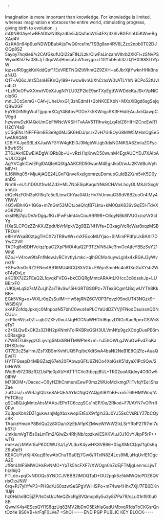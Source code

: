 「

Imagination is more important than knowledge.
For knowledge is limited, whereas imagination embraces the entire world,
stimulating progress, giving birth to evolution.
」
mQINBGAye1wBEADbzN38yzd0v5J/QofanW/54EX/3zSlvBGFzlnU5KWveBgXAd4V
GzKA0n64p9uxNDWDBubAijsTwQ0rce1m/TSBg9an4RV8LZzc2npb0T02DJOQp8SZ
5ayoy7hqkIe9/v2CAfGkufUQl22aFINJLzkrClwFaLinzamVlhrb2XKFl+zSNvPS
WyxdKhlZFa08hJjTitIqoVAi/HmspUuVfuvygo+L1GYbbEuh3zzQ1+0t88SLbYpW
iqz+ufR0ggkKdKddQpf11EoVRETNQiZtWhmQZ9ZXH+a6JbrXjtYwknHHkBnsaNU3
Q17+AQ6cJnz5DsnHEKnQy199+/wcw8vnUiXhCraxW0vATLYhNi9CPo53tUvlu4LO
+Lz50oOFwXXnwtV0eXJugNIYLU0ZP2icE9snTXyEgttWWDdeKuJSkrVpNiColq6G
mnL3CoSnmG+CAf+jUheUvxG1j3zhEdmH+2bNKCEXbN+MXxXiBgd6sgSejqQBw2GF
EpY8DilN9gWufTjjppmXCgY4BifbvPGOe7k5KWngc9K3FHidiEAuJx5QawpCV9gd
hzwwwDzKI4QoUmGbFWNcWKSiHTvAAV5TI1hwkgLq4bIZ6HIfHZCncEwR1H2CY4a9
yC5qENL1NFFFBmBE3e9g0MJ5K6HDJ/pcrxZvH7GIBOyG8MW5MHmOgEe5twARAQAB
tDBIYXJyeSBLdXJuaWF3YW4gKEl0J3MgbWUgb3dsNGNlKSA8ZmluZGFyckBwbS5t
ZT6JAk4EEwEIADgWIQRb8b+U+vRzH1qKnwD50wunM4EgrAUCYDJ7XAIbAwULCQgH
AgYVCgkICwIEFgIDAQIeAQIXgAAKCRD50wunM4EgrJkoD/wJJ2KVdBulVyhMIV+I
IL16iWtq05+MjuAjAQE24LGnFQnveKxelgomrzuDomupGuIdB2X/m5vK5D0ysnDS
Nm16+eU1J1DGUt1iwI4Zd3+ML7NbESipKaquNNk9CHA1vLhoyGLM8JlrSxgVxmUo
dtQeNzFOhl3pKfI5qTc5cfLtnwChYaa04UzHv7hUmvuG39dV6B2uoOr4lMy4YlWW
4G5vlBh4G+1G6a+m7nGm53MOtJoeQ/qfB7Lktu+kM0QaK836vGqE5HTdvXaO62WJ
sksI9Bj7qUDVArDgqJfKi+IFwFsImt4vCouABR9R+C6qyNBk8IVUGx/ozVrXclYg
HXaSLCPOzZZnKXJZpdt/bVrMpkV2g9BZ/NHVfa+D3xag/VcRcWar8xqzMSBTROxH
e8HVWxaB0ztpgTHCX7zTR9wWr+mXFEcoMUYjao+SlMimPPdfpUkBAXr7DYwC2Vlf
TAD1qj8nBDHVelqzfpaC2XpPMOt4taQ2P3TZhlN5JAc3hvOeAjfeYBBzSyY21Wh6
8ZbJ+V4row9faFnfMewJvRCVvtlyLmkc+qlhGCMo4uywLgl4x4xRGAJ3yWvrvzfr
+SFw3mGsRZ2ENevtBB1ltMU46CQ8XVGb+EWynSmnHc4o81XoGoXYsb2WoT4yDxLe
aKD8X7JZ2FEeQ2L1qvqkFVEG+bkCDQRgMntcARAAtLKHcc3c8dsxkJp+LUBErxF0
/UKSjeLqSz7sMZuLjhZaiT9vSw15HiGRTGSGPz+7iTexSCgmfJ8cjwUYTh8KkBB+
EGk5VKg+o+WXLr0qZsSuilM+Hw5tgRNZ6CVOP3Fqvzl9SndUT43NGzk9+W5i5KjV
xkAPZofdqJpknjc0MnpoaN57bhC0wut4ePLCYaUdDZYVj1FNodDsulssnQ0NCUU+
zkPfkeW/sx0ZI+ujbDZXFz0ouUJqHGCNaWHGlkl6quzD1tGcKac6pnxGSWc8eTsT
c2+SLQwExCK2s3ZHH2pKNmhToIRKBRxGSH3ULVmNfp9gzXCdgDuePE6mu0Raxgkp
n7WBT7s6kygzOLiyvrg5Ma0iRHTMWPteK+m+hJ5hOWLgJWuOwFvd7ioKaDHSDctw
OT7E3cZ5aHmJZsFXBSmKvhfUQ5Pq/bcXdtSwA4baNl2NeB1E8OjZfz+AuaQEwi7i
HYTFGsepD4MBGZazj67eh20FAbwpGFfJ6ZNOo4XolGsK51dyaX1Pc9Qw/2blHrWS
lWcBn97Z0BzfDZUsPje0pXt/HATTTCVo3tbcpjBUL+TR02uoAlQdny4O3Ow50IPW
M73lOIM+/Oacec+O9yHZIhCnmen/EewP0mz2WUoMcIkmgi7iITvfqYEeliShsZae
zuOUra/+nWRJglQUke8AEQEAAYkCNgQYAQgAIBYhBFvxv5T69HMfWoqfAPnTC6cz
gSCsBQJgMntcAhsMAAoJEPnTC6czgSCs1nEP/0e/2Rkod+F7l/AYN7vOPrrII0Pw
Zq3poKbh2DZ1gukwsnjMgXbxxwopiEtExX9/fglh33J0YJ5SsCVsRLYZ7bCQyaBK
TAa/krHmaVP8BrlQu2z8XOa/cXzEbAflpKZMweW/WW2IkLSrYRbP27R7mI7uk67U
JmkIumVgTi5s0aLmTm2/GiwZx4RhjNb/cpzkwIESXKVluJ0J1OvYJkpP5rP++wTG
mcHw/zMAVr8uPKDCWU3J/LyVLtkxK4ywHK8VB66+05gXMrCQqsf1g0s6qZ9u0pEt
KEXGUYytKjl4Xozj8fewAbChuT9a0Ej7Gw6/RTxIN8Z4Lcs9MLuHqUvfE1OgcA20
JfRmLMFSMWOHsRvNMO+YpTk5hcFXF7/XWOgn0nZdEjFTMjgLenmuLjwThtz6iijQ
FTLde+pqCvNDOQs5YNDCJVBBB2iMOQTaD+OU2pqk5z5kMWQtcPDZ6QVrisOipJNW
6rq+PJ7ylYfvP3+PH8d/U60ozwSeSPgVWHISPo+m74ws4Hhx7XjI/7FB0DKn1UjN
hz0Hd/xiBC5jZP/tsOsU/UNeQZkcRgBVQmcp8y5u3y8i7Pa7R/qLu01n193Iu08B
QwwiK4s4ESesQYI1S8qzUq82MV2IbDnO5EkhIaGadUMbvqR1dsTbCKGsrQntOz4e
9S6VB+krFqF0LVe7
=ShOi
-----END PGP PUBLIC KEY BLOCK-----
